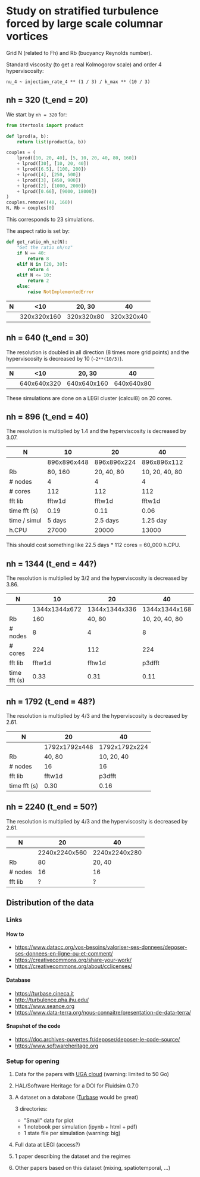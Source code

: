 # Study on stratified turbulence forced by large scale columnar vortices

Grid N (related to Fh) and Rb (buoyancy Reynolds number).

Standard viscosity (to get a real Kolmogorov scale) and order 4 hyperviscosity:

```
nu_4 ~ injection_rate_4 ** (1 / 3) / k_max ** (10 / 3)
```

## nh = 320 (t_end = 20)

We start by `nh = 320` for:

```python
from itertools import product

def lprod(a, b):
    return list(product(a, b))

couples = (
    lprod([10, 20, 40], [5, 10, 20, 40, 80, 160])
    + lprod([30], [10, 20, 40])
    + lprod([6.5], [100, 200])
    + lprod([4], [250, 500])
    + lprod([3], [450, 900])
    + lprod([2], [1000, 2000])
    + lprod([0.66], [9000, 18000])
)
couples.remove((40, 160))
N, Rb = couples[0]
```

This corresponds to 23 simulations.

The aspect ratio is set by:

```python
def get_ratio_nh_nz(N):
    "Get the ratio nh/nz"
    if N == 40:
        return 8
    elif N in [20, 30]:
        return 4
    elif N <= 10:
        return 2
    else:
        raise NotImplementedError
```

| N | <10         | 20, 30     | 40         |
|---|-------------|------------|------------|
|   | 320x320x160 | 320x320x80 | 320x320x40 |

## nh = 640 (t_end = 30)

The resolution is doubled in all direction (8 times more grid points) and the hyperviscosity is decreased by 10 (`~2**(10/3)`).

| N | <10         | 20, 30      | 40         |
|---|-------------|-------------|------------|
|   | 640x640x320 | 640x640x160 | 640x640x80 |

These simulations are done on a LEGI cluster (calcul8) on 20 cores.

## nh = 896 (t_end = 40)

The resolution is multiplied by 1.4 and the hyperviscosity is decreased by 3.07.

| N            | 10            | 20            | 40             |
|--------------|---------------|---------------|----------------|
|              | 896x896x448   | 896x896x224   | 896x896x112    |
| Rb           | 80, 160       | 20, 40, 80    | 10, 20, 40, 80 |
| # nodes      | 4             | 4             | 4              |
| # cores      | 112           | 112           | 112            |
| fft lib      | fftw1d        | fftw1d        | fftw1d         |
| time fft (s) | 0.19          | 0.11          | 0.06           |
| time / simul | 5 days        | 2.5 days      | 1.25 day       |
| h.CPU        | 27000         | 20000         | 13000          |

This should cost something like 22.5 days * 112 cores = 60_000 h.CPU.

## nh = 1344 (t_end = 44?)

The resolution is multiplied by 3/2 and the hyperviscosity is decreased by 3.86.

| N            | 10            | 20            | 40            |
|--------------|---------------|---------------|---------------|
|              | 1344x1344x672 | 1344x1344x336 | 1344x1344x168 |
| Rb           | 160           | 40, 80        | 10, 20, 40, 80|
| # nodes      | 8             | 4             | 8             |
| # cores      | 224           | 112           | 224           |
| fft lib      | fftw1d        | fftw1d        | p3dfft        |
| time fft (s) | 0.33          | 0.31          | 0.11          |

## nh = 1792 (t_end = 48?)

The resolution is multiplied by 4/3 and the hyperviscosity is decreased by 2.61.

| N            | 20            | 40            |
|--------------|---------------|---------------|
|              | 1792x1792x448 | 1792x1792x224 |
| Rb           | 40, 80        | 10, 20, 40    |
| # nodes      | 16            | 16            |
| fft lib      | fftw1d        | p3dfft        |
| time fft (s) | 0.30          | 0.16          |


## nh = 2240 (t_end = 50?)

The resolution is multiplied by 4/3 and the hyperviscosity is decreased by 2.61.

| N       | 20            | 40            |
|---------|---------------|---------------|
|         | 2240x2240x560 | 2240x2240x280 |
| Rb      | 80            | 20, 40        |
| # nodes | 16            | 16            |
| fft lib | ?             | ?             |

## Distribution of the data

### Links

#### How to

- https://www.datacc.org/vos-besoins/valoriser-ses-donnees/deposer-ses-donnees-en-ligne-ou-et-comment/
- https://creativecommons.org/share-your-work/
- https://creativecommons.org/about/cclicenses/

#### Database

- https://turbase.cineca.it
- http://turbulence.pha.jhu.edu/
- https://www.seanoe.org
- https://www.data-terra.org/nous-connaitre/presentation-de-data-terra/

#### Snapshot of the code

- https://doc.archives-ouvertes.fr/deposer/deposer-le-code-source/
- https://www.softwareheritage.org

### Setup for opening

1. Data for the papers with [UGA cloud](https://cloud.univ-grenoble-alpes.fr)
   (warning: limited to 50 Go)

2. HAL/Software Heritage for a DOI for Fluidsim 0.7.0

3. A dataset on a database ([Turbase](https://turbase.cineca.it) would be great)

   3 directories:

   - "Small" data for plot
   - 1 notebook per simulation (ipynb + html + pdf)
   - 1 state file per simulation (warning: big)

4. Full data at LEGI (access?)

5. 1 paper describing the dataset and the regimes

6. Other papers based on this dataset (mixing, spatiotemporal, ...)

